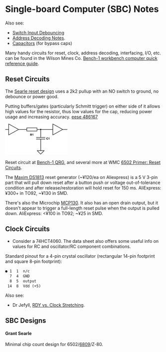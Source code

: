 Single-board Computer (SBC) Notes
=================================

Also see:
- [Switch Input Debouncing](debounce.md)
- [Address Decoding Notes](addr-decoding.md).
- [Capacitors](capacitor.md) (for bypass caps)

Many handy circuits for reset, clock, address decoding, interfacing,
I/O, etc. can be found in the Wilson Mines Co. [Bench-1 workbench
computer quick reference guide][Bench-1 QRG].


Reset Circuits
--------------

The [Searle reset design][searle-6809] uses a 2k2 pullup with an NO
switch to ground, no debounce or power good.

Putting buffers/gates (particularly Schmitt trigger) on either side of
it allows high values for the resistor, thus low values for the cap,
reducing power usage and increasing accuracy. [eese 486167]

![buffered-rc](sch/buffered-rc.png)

Reset circuit at [Bench-1 QRG], and several more at WMC [6502 Primer:
Reset Circuits][wmc-reset].

The [Maxim DS1813] reset generator (~¥120/ea on Aliexpress) is a 5 V
3-pin part that will pull down reset after a button push or voltage
out-of-tolerance condition and after release/restoration will hold
reset for 150 ms. AliExpress: ¥300+ in TO92, ~¥130 in SMD.

There's also the Microchip [MCP130]. It also has an open drain output,
but it doesn't appear to trigger a full-length reset pulse when the
output is pulled down. AliExpress: <¥100 in TO92; ~¥25 in SMD.


Clock Circuits
--------------

- Consider a 74HCT4060. The data sheet also offers some useful info on
  values for RC and oscillator/RC component combinations.

Standard pinout for a 4-pin crystal oscillator (rectangular 14-pin
footprint and square 8-pin footprint):

    ● 1  1  n/c
      7  4  GND
      8  5  output
     14  8  Vdd (+5)

Also see:
- Dr Jefyll, [RDY vs. Clock Stretching][stretch].



SBC Designs
-----------

#### Grant Searle

Minimal chip count design for 6502/[6809][searle-6809]/Z-80.



<!-------------------------------------------------------------------->
[Bench-1 QRG]: http://wilsonminesco.com/BenchCPU/B1QRG/
[Maxim DS1813]: https://datasheets.maximintegrated.com/en/ds/DS1813.pdf
[eese 486167]: https://electronics.stackexchange.com/a/486167/15390
[mcp130]: https://www.microchip.com/wwwproducts/en/MCP130
[searle-6809]: http://searle.x10host.com/6809/Simple6809.html
[stretch]: http://forum.6502.org/viewtopic.php?f=4&t=5504#p66907
[wmc-reset]: http://wilsonminesco.com/6502primer/RSTreqs.html
